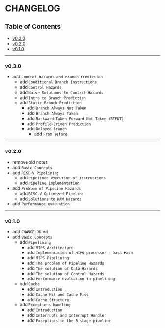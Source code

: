 <h1>CHANGELOG</h1>

<h2>Table of Contents</h2>

- [v0.3.0](#v030)
- [v0.2.0](#v020)
- [v0.1.0](#v010)

--------------------

### v0.3.0

- add `Control Hazards and Branch Prediction`
  - add `Conditional Branch Instructions`
  - add `Control Hazards`
  - add `Naïve Solutions to Control Hazards`
  - add `Intro to Branch Prediction`
  - add `Static Branch Prediction`
    - add `Branch Always Not Taken`
    - add `Branch Always Taken`
    - add `Backward Taken Forward Not Taken (BTFNT)`
    - add `Profile-Driven Prediction`
    - add `Delayed Branch`
      - add `From Before`

--------------------

### v0.2.0

- remove old notes
- add `Basic Concepts`
- add `RISC-V Pipelining`
  - add `Pipelined execution of instructions`
  - add `Pipeline Implementation`
- add `Problem of Pipeline Hazards`
  - add `RISC-V Optimized Pipeline`
  - add `Solutions to RAW Hazards`
- add `Performance evaluation`

--------------------

### v0.1.0

- add `CHANGELOG.md`
- add `Basic Concepts`
  - add `Pipelining`
    - add `MIPS Architecture`
    - add `Implementation of MIPS processor - Data Path`
    - add `MIPS Pipelining`
    - add `The problem of Pipeline Hazards`
    - add `The solution of Data Hazards`
    - add `The solution of Control Hazards`
    - add `Performance evaluation in pipelining`
  - add `Cache`
    - add `Introduction`
    - add `Cache Hit and Cache Miss`
    - add `Cache Structure`
  - add `Exceptions handling`
    - add `Introduction`
    - add `Interrupts and Interrupt Handler`
    - add `Exceptions in the 5-stage pipeline`

